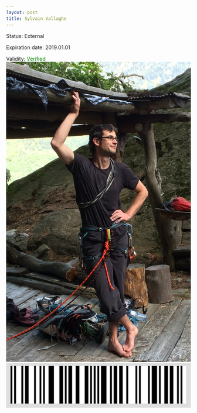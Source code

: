 ```yaml
---
layout: post
title: Sylvain Vallaghe
---
```


Status: External

Expiration date: 2019.01.01

Validity: <font color="green"> Verified</font> 
![](/members/img/Sylvain_Vallaghe.png)
![](/members/img/bar.png)
